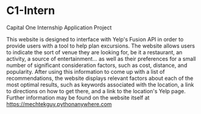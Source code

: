 # C1-Intern
Capital One Internship Application Project

This website is designed to interface with Yelp's Fusion API in order to provide users with a tool to help plan excursions. The website allows users to indicate the sort of venue they are looking for, be it a restaurant, an activity, a source of entertainment... as well as their preferences for a small number of significant consideration factors, such as cost, distance, and popularity. After using this information to come up with a list of recommendations, the website displays relevant factors about each of the most optimal results, such as keywords associated with the location, a link to directions on how to get there, and a link to the location's Yelp page. Further information may be found on the website itself at https://mechtekguy.pythonanywhere.com
